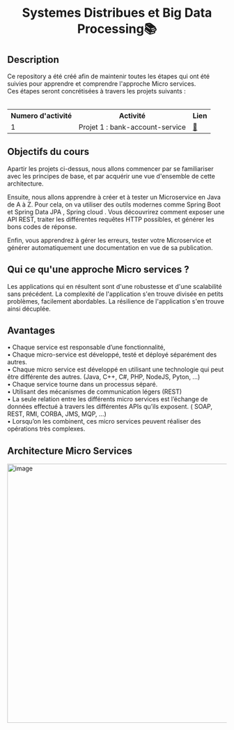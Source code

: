 <h1 align="center">Systemes Distribues et Big Data Processing📚</h1>
<H2>Description </H2>
Ce repository a été créé afin de maintenir toutes les étapes qui ont été suivies pour apprendre et comprendre l'approche Micro services.<br>
Ces étapes seront concrétisées à travers les projets suivants : <br><BR>
<table align="center" width="100%">
  <tr>
    <th>Numero d'activité </th>
    <th>Activité</td>
    <th>Lien</th>
  </tr>
  <tr>
    <td>1</td>
    <td>Projet 1 : bank-account-service </td>
    <td><a href="https://github.com/SAYOUJJIL/Systemes-Distribues-et-Big-Data-Processing/tree/main/bank-account-service">🔗</a></td>
  </tr>
  
</table>  
<h2>Objectifs du cours</h2>
Apartir les projets ci-dessus, nous allons commencer par se familiariser avec les principes de base, et par acquérir une vue d'ensemble de cette architecture.

Ensuite, nous allons apprendre à créer et à tester un Microservice en Java de A à Z. Pour cela, on va utiliser des outils modernes comme Spring Boot et Spring Data JPA , Spring cloud . Vous découvrirez comment exposer une API REST, traiter les différentes requêtes HTTP possibles, et générer les bons codes de réponse.

Enfin, vous apprendrez à gérer les erreurs, tester votre Microservice et générer automatiquement une documentation en vue de sa publication.


<h2>Qui ce qu'une approche Micro services ? </h2>
Les applications qui en résultent sont d'une robustesse et d'une scalabilité sans précédent. La complexité de l'application s'en trouve divisée en petits problèmes, facilement abordables. La  résilience de l'application s'en trouve ainsi décuplée.

<h2>Avantages</h2>
• Chaque service est responsable d’une fonctionnalité, <br>
• Chaque micro-service est développé, testé et déployé séparément des autres. <br>
• Chaque micro service est développé en utilisant une technologie qui peut être différente des autres. (Java, C++, C#, PHP, NodeJS, Pyton,
...)<br>
• Chaque service tourne dans un processus séparé. <br>
• Utilisant des mécanismes de communication légers (REST) <br>
• La seule relation entre les différents micro services est l’échange de données effectué à travers les différentes APIs qu’ils exposent. (
SOAP, REST, RMI, CORBA, JMS, MQP, ...)<br>
• Lorsqu’on les combinent, ces micro services peuvent réaliser des opérations très complexes. <br>
<h2>Architecture Micro Services </h2>
<img width="594" alt="image" src="https://user-images.githubusercontent.com/85376207/205503367-b77ee1ed-4bd6-493b-a7c2-093186dff50b.png">

